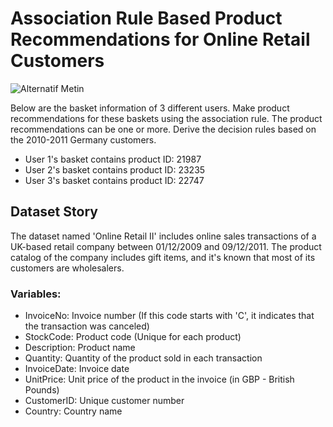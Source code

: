 # Association Rule Based Product Recommendations for Online Retail Customers

![Alternatif Metin](https://www.liveadmins.com/wp-content/uploads/2018/05/Online-Retailers.jpg)

Below are the basket information of 3 different users. Make product recommendations for these baskets using the association rule. The product recommendations can be one or more. Derive the decision rules based on the 2010-2011 Germany customers.

- User 1's basket contains product ID: 21987
- User 2's basket contains product ID: 23235
- User 3's basket contains product ID: 22747

## Dataset Story
The dataset named 'Online Retail II' includes online sales transactions of a UK-based retail company between 01/12/2009 and 09/12/2011. The product catalog of the company includes gift items, and it's known that most of its customers are wholesalers.

### Variables:
- InvoiceNo: Invoice number (If this code starts with 'C', it indicates that the transaction was canceled)
- StockCode: Product code (Unique for each product)
- Description: Product name
- Quantity: Quantity of the product sold in each transaction
- InvoiceDate: Invoice date
- UnitPrice: Unit price of the product in the invoice (in GBP - British Pounds)
- CustomerID: Unique customer number
- Country: Country name
